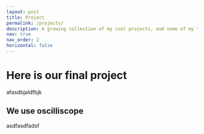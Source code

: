 ```yaml
---
layout: post
title: Project
permalink: /projects/
description: A growing collection of my cool projects, and some of my travel blog.
nav: true
nav_order: 2
horizontal: false
---
```



# Here is our final project

afasdbjaldfbjk

## We use oscilliscope
asdfasdfadsf